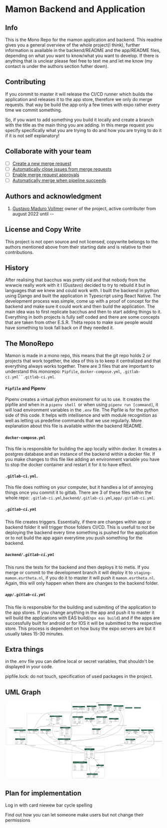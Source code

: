 # Mamon Backend and Application 

## Info

This is the Mono Repo for the mamon application and backend. This readme gives you a general overview of the whole project(I think), further information is available in the backend/README and the app/README files, depending on what you want to know/what you want to develop. If there is anything that is unclear please feel free to text me and let me know (my contact is under the authors section futher down).

## Contributing
If you commit to master it will release the CI/CD runner which builds the application and releases it to the app store, therefore we only do merge requests. that way be build the app only a few times with expo rather every time we commit something.

So, if you want to add something you build it locally and create a branch with the title as the main thing you are adding. In this merge request you specify specifically what you are trying to do and how you are trying to do it if it is not self explanatory!

## Collaborate with your team

- [ ] [Create a new merge request](https://docs.gitlab.com/ee/user/project/merge_requests/creating_merge_requests.html)
- [ ] [Automatically close issues from merge requests](https://docs.gitlab.com/ee/user/project/issues/managing_issues.html#closing-issues-automatically)
- [ ] [Enable merge request approvals](https://docs.gitlab.com/ee/user/project/merge_requests/approvals/)
- [ ] [Automatically merge when pipeline succeeds](https://docs.gitlab.com/ee/user/project/merge_requests/merge_when_pipeline_succeeds.html)

## Authors and acknowledgment
1. [Gustavo Maduro Vollmer](https://esrtheta.nl/leden/profiel/3169) owner of the project, active contributer from august 2022 until --


## License and Copy Write
This project is not open source and not licensed, copywrite belongs to the authors mentioned above from their starting date and is relative to their contributions.

## History

After realising that bacchus was pretty old and that nobody from the wwwcie really work with it I (Gustavo) decided to try to rebuild it but in languages that we knew and could work with. I built the backend in python using Django and built the application in Typescript using React Native. The development process was simple, come up with a proof of concept for the backend and make sure it could work and then build the application. The main idea was to first replicate bacchus and then to start adding things to it. Everything in both projects is fully self coded and there are some concepts that are taken from other E.S.R. Thêta repos to make sure people would have something to look fall back on if they needed it.  

## The MonoRepo

Mamon is made in a mono repo, this means that the git repo holds 2 or projects that work together, the idea of this is to keep it centralized and that everything always works together. There are 3 files that are important to understand this monorepo: `Pipfile`, `docker-compose.yml`, ` .gitlab-ci.yml``.gitlab-ci.yml `.

#### `Pipfile` and Pipenv

Pipenv creates a virtual python enviroment for us to use. It creates the pipfile and when in a `pipenv shell `or when using `pipenv run [command]`, it will load environment variables in the `.env` file.
The Pipfile is for the python side of this code. It helps with intellisence and with module recognition as well as letting us predefine commands that we use regularly. More explanation about this file is available within the backend README.

#### `docker-compose.yml`

This file is responsible for building the app locally within docker. It creates a postgres database and an instance of the backend within a docker file. If you make changes to this file like adding an environment variable you have to stop the docker container and restart it for it to have effect.

#### `.gitlab-ci.yml`.

This file does nothing on your computer, but it handles a lot of annoying things once you commit it to gitlab. There are 3 of these files within the whole repo: `.gitlab-ci.yml`,`backend/.gitlab-ci.yml`,`app/.gitlab-ci.yml`.

##### `.gitlab-ci.yml`

This file creates triggers. Essentially, if there are changes within app or backend folder it will trigger those folders CI/CD. This is usefull to not be deploying the backend every time something is pushed for the application or to not build the app again everytime you push something for the backend.

##### `backend/.gitlab-ci.yml`

This runs the tests for the backend and then deploys it to metis. If you merge or commit to the development branch it will deploy it to `staging-mamon.esrtheta.nl`, if you do it to master it will push it `mamon.esrtheta.nl`. Again, this will only happen when there are changes to the backend folder.

##### `app/.gitlab-ci.yml`

This file is responsible for the building and submiting of the application to the app stores. If you change anything in the app and push it to master it will build the applications with EAS build(`npx eas build`) and if the apps are successfully built for android or for IOS it will be submitted to the respective store. This process is dependent on how busy the expo servers are but it usually takes 15-30 minutes.

## Extra things

in the .env file you can define local or secret variables, that shouldn't be displayed in your code.

pipfile.lock: do not touch, specification of used packages in the project.


## UML Graph

![MamonUML](backend/MamonUML.png)


## Plan for implementation 


Log in with card 
niewew bar cycle spelling


Find out how you can let someone make users but not change their permissions
